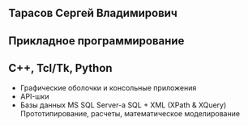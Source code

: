 Тарасов Сергей Владимирович
----------------------------
Прикладное программирование
----------------------------
C++, Tcl/Tk, Python
----------------------------
 - Графические оболочки и консольные приложения
 - API-шки
 - Базы данных MS SQL Server-а SQL + XML (XPath & XQuery)
Прототипирование, расчеты, математическое моделирование
